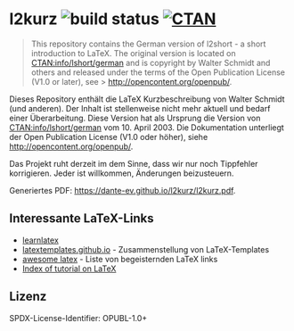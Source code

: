# l2kurz ![build status](https://github.com/dante-ev/l2kurz/workflows/Build%20and%20publish%20to%20gh-pages/badge.svg) [![CTAN](https://img.shields.io/badge/CTAN-lshort/german-blue.svg?style=flat-square)](https://ctan.org/pkg/lshort-german?lang=de)

> This repository contains the German version of l2short - a short introduction to LaTeX.
> The original version is located on [CTAN:info/lshort/german](https://ctan.org/tex-archive/info/lshort/german) and is copyright by Walter Schmidt and others and released under the terms of the Open Publication License (V1.0 or later), see > http://opencontent.org/openpub/.

Dieses Repository enthält die LaTeX Kurzbeschreibung von Walter Schmidt (und anderen).
Der Inhalt ist stellenweise nicht mehr aktuell und bedarf einer Überarbeitung.
Diese Version hat als Ursprung die Version von [CTAN:info/lshort/german](https://ctan.org/tex-archive/info/lshort/german) vom 10. April 2003.
Die Dokumentation unterliegt der Open Publication License (V1.0 oder höher), siehe <http://opencontent.org/openpub/>.

Das Projekt ruht derzeit im dem Sinne, dass wir nur noch Tippfehler korrigieren.
Jeder ist willkommen, Änderungen beizusteuern.

Generiertes PDF: <https://dante-ev.github.io/l2kurz/l2kurz.pdf>.

## Interessante LaTeX-Links

- [learnlatex](https://learnlatex.github.io/)
- [latextemplates.github.io](https://latextemplates.github.io/) - Zusammenstellung von LaTeX-Templates
- [awesome latex](https://github.com/egeerardyn/awesome-LaTeX#awesome-latex---) - Liste von begeisternden LaTeX links
- [Index of tutorial on LaTeX](https://ctan.org/topic/tut-latex)

## Lizenz

SPDX-License-Identifier: OPUBL-1.0+
